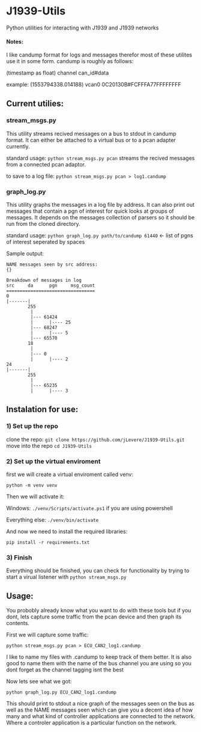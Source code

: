 # J1939-Utils
Python utilities for interacting with J1939 and J1939 networks




#### Notes:
I like candump format for logs and messages therefor most of these utilites use it in some form. candump is roughly as follows:

(timestamp as float) channel can_id#data

example: 
(1553794338.014188) vcan0 0C20130B#FCFFFA77FFFFFFFF


## Current utilies:

### stream_msgs.py

This utility streams recived messages on a bus to stdout in candump format.  It can either be attached to a virtual bus or to a pcan adapter currently.

standard usage: `python stream_msgs.py pcan` streams the recived messages from a connected pcan adaptor.  

to save to a log file:  `python stream_msgs.py pcan > log1.candump`

### graph_log.py

This utility graphs the messages in a log file by address.  It can also print out messages that contain a pgn of interest for quick looks at groups of messages.  It depends on the messages collection of parsers so it should be run from the cloned directory.

standard usage: `python graph_log.py path/to/candump 61440` <- list of pgns of interest seperated by spaces

Sample output:

```
NAME messages seen by src address:
{}

Breakdown of messages in log     
src     da      pgn     msg_count
=================================
0
|-------|
        255
         |
         |--- 61424
         |      |---- 25
         |--- 68247
         |      |---- 5
         |--- 65570
        18
         |
         |--- 0
         |      |---- 2
24
|-------|
        255
         |
         |--- 65235
         |      |---- 3
```



## Instalation for use:

### 1) Set up the repo

clone the repo: `git clone https://github.com/jLevere/J1939-Utils.git`
move into the repo `cd J1939-Utils`

### 2) Set up the virtual enviroment

first we will create a virtual enviroment called venv:

`python -m venv venv`

Then we will activate it:

Windows: `./venv/Scripts/activate.ps1` if you are using powershell

Everything else: `./venv/bin/activate`

And now we need to install the required libraries:

`pip install -r requirements.txt`

### 3) Finish

Everything should be finished, you can check for functionality by trying to start a virual listener with `python stream_msgs.py`


## Usage:

You probobly already know what you want to do with these tools but if you dont, lets capture some traffic from the pcan device and then graph its contents.

First we will capture some traffic:

`python stream_msgs.py pcan > ECU_CAN2_log1.candump`  

I like to name my files with .candump to keep track of them better.  It is also good to name them with the name of the bus channel you are using so you dont forget as the channel tagging isnt the best

Now lets see what we got:

`python graph_log.py ECU_CAN2_log1.candump`

This should print to stdout a nice graph of the messages seen on the bus as well as the NAME messages seen which can give you a decent idea of how many and what kind of controller applications are connected to the network.  Where a controler application is a particular function on the network.




